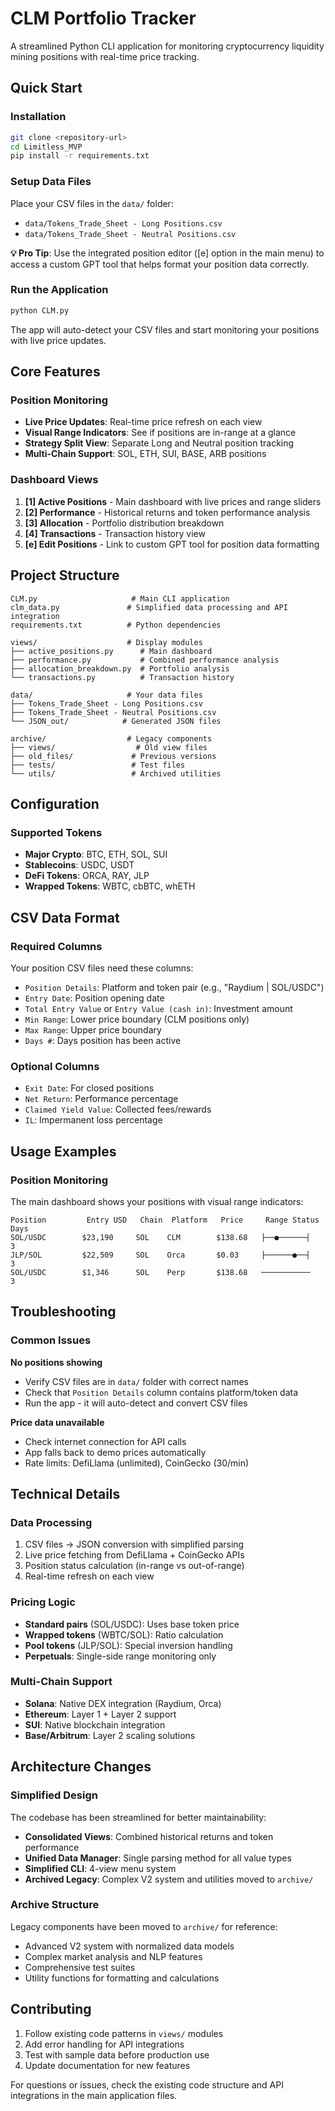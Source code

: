 # CLM Portfolio Tracker

A streamlined Python CLI application for monitoring cryptocurrency liquidity mining positions with real-time price tracking.

## Quick Start

### Installation
```bash
git clone <repository-url>
cd Limitless_MVP
pip install -r requirements.txt
```

### Setup Data Files
Place your CSV files in the `data/` folder:
- `data/Tokens_Trade_Sheet - Long Positions.csv`
- `data/Tokens_Trade_Sheet - Neutral Positions.csv`

**💡 Pro Tip**: Use the integrated position editor ([e] option in the main menu) to access a custom GPT tool that helps format your position data correctly.

### Run the Application
```bash
python CLM.py
```

The app will auto-detect your CSV files and start monitoring your positions with live price updates.

## Core Features

### Position Monitoring
- **Live Price Updates**: Real-time price refresh on each view
- **Visual Range Indicators**: See if positions are in-range at a glance
- **Strategy Split View**: Separate Long and Neutral position tracking
- **Multi-Chain Support**: SOL, ETH, SUI, BASE, ARB positions

### Dashboard Views
1. **[1] Active Positions** - Main dashboard with live prices and range sliders
2. **[2] Performance** - Historical returns and token performance analysis
3. **[3] Allocation** - Portfolio distribution breakdown
4. **[4] Transactions** - Transaction history view
5. **[e] Edit Positions** - Link to custom GPT tool for position data formatting

## Project Structure

```
CLM.py                     # Main CLI application
clm_data.py               # Simplified data processing and API integration
requirements.txt          # Python dependencies

views/                    # Display modules
├── active_positions.py      # Main dashboard
├── performance.py           # Combined performance analysis
├── allocation_breakdown.py  # Portfolio analysis
└── transactions.py          # Transaction history

data/                     # Your data files
├── Tokens_Trade_Sheet - Long Positions.csv
├── Tokens_Trade_Sheet - Neutral Positions.csv
└── JSON_out/            # Generated JSON files

archive/                  # Legacy components
├── views/                  # Old view files
├── old_files/             # Previous versions
├── tests/                 # Test files
└── utils/                 # Archived utilities
```

## Configuration

### Supported Tokens
- **Major Crypto**: BTC, ETH, SOL, SUI
- **Stablecoins**: USDC, USDT  
- **DeFi Tokens**: ORCA, RAY, JLP
- **Wrapped Tokens**: WBTC, cbBTC, whETH

## CSV Data Format

### Required Columns
Your position CSV files need these columns:
- `Position Details`: Platform and token pair (e.g., "Raydium | SOL/USDC")
- `Entry Date`: Position opening date
- `Total Entry Value` or `Entry Value (cash in)`: Investment amount
- `Min Range`: Lower price boundary (CLM positions only)
- `Max Range`: Upper price boundary
- `Days #`: Days position has been active

### Optional Columns  
- `Exit Date`: For closed positions
- `Net Return`: Performance percentage
- `Claimed Yield Value`: Collected fees/rewards
- `IL`: Impermanent loss percentage

## Usage Examples

### Position Monitoring
The main dashboard shows your positions with visual range indicators:
```
Position         Entry USD   Chain  Platform   Price     Range Status    Days
SOL/USDC        $23,190     SOL    CLM        $138.68   ├──●──────┤     3
JLP/SOL         $22,509     SOL    Orca       $0.03     ├──────●──┤     3  
SOL/USDC        $1,346      SOL    Perp       $138.68   ───────────     3
```

## Troubleshooting

### Common Issues

**No positions showing**
- Verify CSV files are in `data/` folder with correct names
- Check that `Position Details` column contains platform/token data
- Run the app - it will auto-detect and convert CSV files

**Price data unavailable**
- Check internet connection for API calls
- App falls back to demo prices automatically
- Rate limits: DefiLlama (unlimited), CoinGecko (30/min)

## Technical Details

### Data Processing
1. CSV files → JSON conversion with simplified parsing
2. Live price fetching from DefiLlama + CoinGecko APIs  
3. Position status calculation (in-range vs out-of-range)
4. Real-time refresh on each view

### Pricing Logic
- **Standard pairs** (SOL/USDC): Uses base token price
- **Wrapped tokens** (WBTC/SOL): Ratio calculation  
- **Pool tokens** (JLP/SOL): Special inversion handling
- **Perpetuals**: Single-side range monitoring only

### Multi-Chain Support
- **Solana**: Native DEX integration (Raydium, Orca)
- **Ethereum**: Layer 1 + Layer 2 support
- **SUI**: Native blockchain integration
- **Base/Arbitrum**: Layer 2 scaling solutions

## Architecture Changes

### Simplified Design
The codebase has been streamlined for better maintainability:
- **Consolidated Views**: Combined historical returns and token performance
- **Unified Data Manager**: Single parsing method for all value types
- **Simplified CLI**: 4-view menu system
- **Archived Legacy**: Complex V2 system and utilities moved to `archive/`

### Archive Structure
Legacy components have been moved to `archive/` for reference:
- Advanced V2 system with normalized data models
- Complex market analysis and NLP features
- Comprehensive test suites
- Utility functions for formatting and calculations

## Contributing

1. Follow existing code patterns in `views/` modules
2. Add error handling for API integrations
3. Test with sample data before production use
4. Update documentation for new features

For questions or issues, check the existing code structure and API integrations in the main application files.